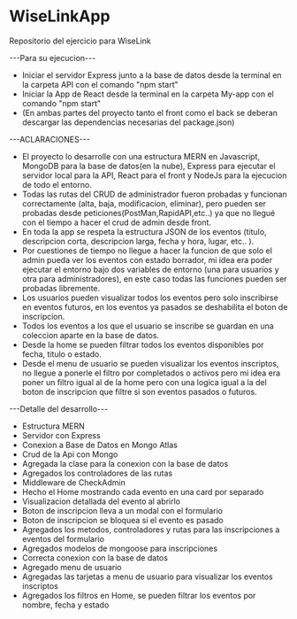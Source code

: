 # WiseLinkApp
Repositorio del ejercicio para WiseLink

---Para su ejecucion---
- Iniciar el servidor Express junto a la base de datos desde la terminal en la carpeta API con el comando "npm start"
- Iniciar la App de React desde la terminal en la carpeta My-app con el comando "npm start"
- (En ambas partes del proyecto tanto el front como el back se deberan descargar las dependencias necesarias del package.json)

---ACLARACIONES---

- El proyecto lo desarrolle con una estructura MERN en Javascript, MongoDB para la base de datos(en la nube), Express para ejecutar el servidor local para la API, React para el front y NodeJs para la ejecucion de todo el entorno.
- Todas las rutas del CRUD de administrador fueron probadas y funcionan correctamente (alta, baja, modificacion, eliminar), pero pueden ser probadas desde peticiones(PostMan,RapidAPI,etc..) ya que no llegué con el tiempo a hacer el crud de admin desde front.
- En toda la app se respeta la estructura JSON de los eventos (titulo, descripcion corta, descripcion larga, fecha y hora, lugar, etc.. ).
- Por cuestiones de tiempo no llegue a hacer la funcion de que solo el admin pueda ver los eventos con estado borrador, mi idea era poder ejecutar el entorno bajo dos variables de entorno (una para usuarios y otra para administradores), en este caso todas las funciones pueden ser probadas libremente.
- Los usuarios pueden visualizar todos los eventos pero solo inscribirse en eventos futuros, en los eventos ya pasados se deshabilita el boton de inscripcion.
- Todos los eventos a los que el usuario se inscribe se guardan en una coleccion aparte en la base de datos.
- Desde la home se pueden filtrar todos los eventos disponibles por fecha, titulo o estado.
- Desde el menu de usuario se pueden visualizar los eventos inscriptos, no llegue a ponerle el filtro por completados o activos pero mi idea era poner un filtro igual al de la home pero con una logica igual a la del boton de inscripcion que filtre si son eventos pasados o futuros.

---Detalle del desarrollo---
- Estructura MERN
- Servidor con Express
- Conexion a Base de Datos en Mongo Atlas
- Crud de la Api con Mongo
- Agregada la clase para la conexion con la base de datos
- Agregados los controladores de las rutas
- Middleware de CheckAdmin
- Hecho el Home mostrando cada evento en una card por separado
- Visualizacion detallada del evento al abrirlo
- Boton de inscripcion lleva a un modal con el formulario
- Boton de inscripcion se bloquea si el evento es pasado
- Agregados los metodos, controladores y rutas para las inscripciones a eventos del formulario
- Agregados modelos de mongoose para inscripciones
- Correcta conexion con la base de datos
- Agregado menu de usuario
- Agregadas las tarjetas a menu de usuario para visualizar los eventos inscriptos
- Agregados los filtros en Home, se pueden filtrar los eventos por nombre, fecha y estado
